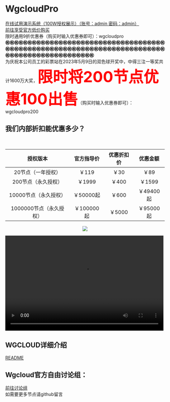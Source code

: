 # WgcloudPro
[在线试用演示系统（100W授权展示）（账号：admin 密码：admin）](http://wgstart.icu/wgcloud)
<br/>
[前往享受官方低价购买](http://w.kami.vip/s/lAWtO1xM)
<br/>限时通用9折优惠券（购买时输入优惠券即可）：wgcloudpro<br/>
**㊗㊗㊗㊗㊗㊗㊗㊗㊗㊗㊗㊗㊗㊗㊗㊗㊗㊗㊗㊗㊗㊗㊗㊗㊗㊗㊗㊗㊗㊗㊗㊗㊗㊗㊗㊗㊗㊗㊗㊗㊗㊗㊗㊗㊗㊗㊗㊗㊗㊗㊗㊗㊗㊗㊗㊗㊗㊗㊗㊗㊗㊗㊗㊗㊗㊗㊗㊗㊗㊗㊗㊗㊗㊗㊗㊗㊗㊗㊗㊗㊗㊗㊗㊗㊗㊗㊗㊗㊗㊗㊗㊗**<br/>
为庆祝本公司员工的彩票站在2023年5月9日的双色球开奖中，中得三注一等奖共计1600万大奖，<font size="14" color="red">**限时将200节点优惠100出售**</font>（购买时输入优惠券即可）：wgcloudpro200
<br/>
## 我们内部折扣能优惠多少？
<br/>

|        授权版本         | 官方指导价 | 优惠折扣价 | 优惠金额  |
| :---------------------: | :--------: | :--------: | :-------: |
|   20节点（一年授权）    |   ￥119    |    ￥30    |   ￥89    |
|   200节点（永久授权）   |   ￥1999   |   ￥400    |  ￥1599   |
|  10000节点（永久授权）  | ￥50000起  |   ￥600    | ￥49400起 |
| 1000000节点（永久授权） | ￥100000起 |   ￥5000   | ￥95000起 |



<p align="center">
  <a target="_blank" href="http://w.kami.vip/s/lAWtO1xM">
    <img src="https://user-images.githubusercontent.com/131434608/233909906-eb421c1c-8210-446b-953c-00c685ac4ab9.png">
  </a>
 </p>
 <p align="center">

<video src="https://github.com/WgcloudPro/WgcloudDeployPro/releases/download/video/wgcloudPro.mp4" controls="controls" width="500" height="300"></video>
 </p>

## WGCLOUD详细介绍

[README](./README_cn.md)
</br>
## Wgcloud官方自由讨论组：

[前往讨论组](https://wg-tey1014.slack.com/archives/C05638FS6SZ)
</br>
如需要更多节点请github留言

